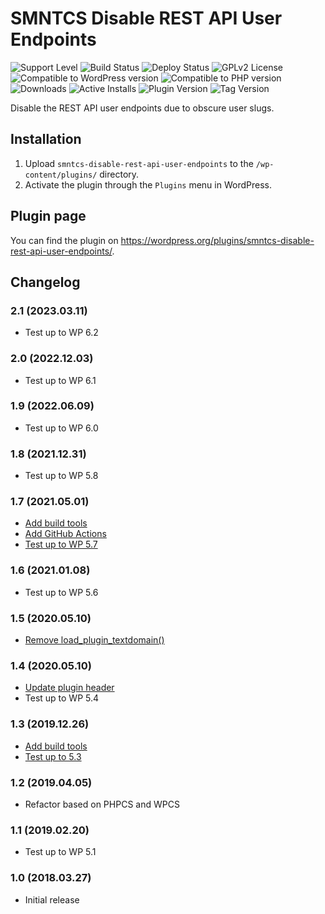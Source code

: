 # SMNTCS Disable REST API User Endpoints

![Support Level](https://img.shields.io/badge/support-active-green.svg)
![Build Status](https://github.com/nielslange/smntcs-disable-rest-api-user-endpoints/actions/workflows/test.yml/badge.svg)
![Deploy Status](https://github.com/nielslange/smntcs-disable-rest-api-user-endpoints/actions/workflows/deploy.yml/badge.svg)
![GPLv2 License](https://img.shields.io/github/license/nielslange/smntcs-disable-rest-api-user-endpoints.svg)
![Compatible to WordPress version](https://plugintests.com/plugins/smntcs-disable-rest-api-user-endpoints/wp-badge.svg)
![Compatible to PHP version](https://plugintests.com/plugins/smntcs-disable-rest-api-user-endpoints/php-badge.svg)
![Downloads](https://img.shields.io/wordpress/plugin/dt/smntcs-disable-rest-api-user-endpoints.svg)
![Active Installs](https://img.shields.io/wordpress/plugin/installs/smntcs-disable-rest-api-user-endpoints.svg)
![Plugin Version](https://img.shields.io/wordpress/plugin/v/smntcs-disable-rest-api-user-endpoints.svg)
![Tag Version](https://img.shields.io/github/tag/nielslange/smntcs-disable-rest-api-user-endpoints.svg)

Disable the REST API user endpoints due to obscure user slugs.

## Installation

1. Upload `smntcs-disable-rest-api-user-endpoints` to the `/wp-content/plugins/` directory.
2. Activate the plugin through the `Plugins` menu in WordPress.

## Plugin page

You can find the plugin on <https://wordpress.org/plugins/smntcs-disable-rest-api-user-endpoints/>.

## Changelog

### 2.1 (2023.03.11)

- Test up to WP 6.2

### 2.0 (2022.12.03)

- Test up to WP 6.1

### 1.9 (2022.06.09)

- Test up to WP 6.0

### 1.8 (2021.12.31)

- Test up to WP 5.8

### 1.7 (2021.05.01)

- [Add build tools](https://github.com/nielslange/smntcs-disable-rest-api-user-endpoints/issues/21)
- [Add GitHub Actions](https://github.com/nielslange/smntcs-disable-rest-api-user-endpoints/issues/23)
- [Test up to WP 5.7](https://github.com/nielslange/smntcs-disable-rest-api-user-endpoints/issues/25)

### 1.6 (2021.01.08)

- Test up to WP 5.6

### 1.5 (2020.05.10)

- [Remove load_plugin_textdomain()](https://github.com/nielslange/smntcs-disable-rest-api-user-endpoints/issues/7)

### 1.4 (2020.05.10)

- [Update plugin header](https://github.com/nielslange/smntcs-disable-rest-api-user-endpoints/issues/5)
- Test up to WP 5.4

### 1.3 (2019.12.26)

- [Add build tools](https://github.com/nielslange/smntcs-disable-rest-api-user-endpoints/issues/3)
- [Test up to 5.3](https://github.com/nielslange/smntcs-disable-rest-api-user-endpoints/issues/2)

### 1.2 (2019.04.05)

- Refactor based on PHPCS and WPCS

### 1.1 (2019.02.20)

- Test up to WP 5.1

### 1.0 (2018.03.27)

- Initial release
